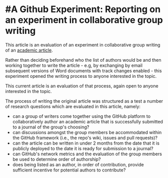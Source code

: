#A Github Experiment: Reporting on an experiment in collaborative group writing
=================

This article is an evaluation of an experiment in collaborative group writing of an [academic article](https://github.com/ASU-CPI/honest-pi/blob/master/article.md). 

Rather than deciding beforehand who the list of authors would be and then working together to write the article - e.g, by exchanging by email subsequent versions of Word documents with track changes enabled - this experiment opened the writing process to anyone interested in the topic.

This current article is an evaluation of that process, again open to anyone interested in the topic. 

The process of writing the original article was structured as a test a number of research questions which are evaluated in this article, namely:

- can a group of writers come together using the GitHub platform to collaboratively author an academic article that is successfully submitted to a journal of the group's choosing?
- can discussions amongst the group members be accommodated within the GitHub framework (i.e., the repo's wiki, issues and pull requests)?
- can the article can be written in under 2 months from the date that it is publicly deployed to the date it is ready for submission to a journal?
- can GitHub's network metrics and the evaluation of the group members be used to determine order of authorship?
- does being listed as an author, in order of contribution, provide sufficient incentive for potential authors to contribute?

